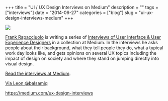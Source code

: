 +++
title = "UI / UX Design Interviews on Medium"
description = ""
tags = ["interviews"]
date = "2014-06-27"
categories = ["blog"]
slug = "ui-ux-design-interviews-medium"
+++



  <div class="notebook-screenshot"><a href="https://medium.com/ux-design-interviews"><img src="/media/bluga/wt53adbf251e35f_large_0.jpg"/></a></div><p><a href="https://medium.com/@frankiefreesbie">Frank Rapacciuolo</a> is writing a series of <a href="https://medium.com/ux-design-interviews">Interviews of User Interface &amp; User Experience Designers</a> in a collection at Medium. In the interviews he asks people about their background, what they tell people they do, what a typical work day looks like, and gets opinions on several UX topics including the impact of design on society and where they stand on jumping directly into visual design.</p>
<p><a href="https://medium.com/ux-design-interviews">Read the interviews at Medium</a>.</p>
<p><a href="https://twitter.com/balsamiq/status/482587067700895744">Via Leon @balsamiq</a></p>
    
  <a href="https://medium.com/ux-design-interviews">https://medium.com/ux-design-interviews</a>
